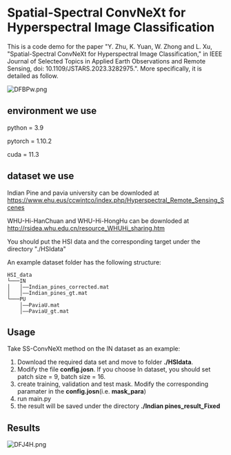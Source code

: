 # Spatial-Spectral ConvNeXt for Hyperspectral Image Classification

This is a code demo for the paper "Y. Zhu, K. Yuan, W. Zhong and L. Xu, "Spatial-Spectral ConvNeXt for Hyperspectral Image Classification," in IEEE Journal of Selected Topics in Applied Earth Observations and Remote Sensing, doi: 10.1109/JSTARS.2023.3282975.". More specifically, it is detailed as follow.

<img src="https://i.328888.xyz/2022/12/25/DFBPw.png" alt="DFBPw.png" border="0" />


## environment we use

python = 3.9

pytorch = 1.10.2

cuda = 11.3

## dataset we use
Indian Pine and pavia university can be downloded at https://www.ehu.eus/ccwintco/index.php/Hyperspectral_Remote_Sensing_Scenes

WHU-Hi-HanChuan and WHU-Hi-HongHu can be downloded at http://rsidea.whu.edu.cn/resource_WHUHi_sharing.htm

You should put the HSI data and the corresponding target under the directory "./HSIdata"

An example dataset folder has the following structure:

```
HSI_data
└───IN
│   │——Indian_pines_corrected.mat
│   │——Indian_pines_gt.mat
└───PU
    │——PaviaU.mat
    │——PaviaU_gt.mat
```

## Usage
Take SS-ConvNeXt method on the IN dataset as an example:

1. Download the required data set and move to folder **./HSIdata**.
2. Modify the file **config.josn**. If you choose In dataset, you should set patch size = 9, batch size = 16.
3. create training, validation and test mask. Modify the corresponding paramater in the **config.josn**(i.e. **mask_para**)
4. run main.py
5. the result will be saved under the directory **./Indian pines_result_Fixed**
## Results
<img src="https://i.328888.xyz/2022/12/25/DFJ4H.png" alt="DFJ4H.png" border="0" />
